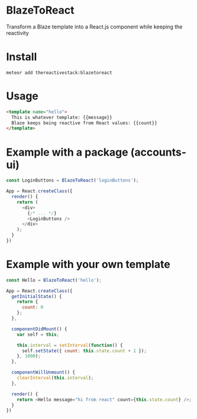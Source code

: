 # BlazeToReact
Transform a Blaze template into a React.js component while keeping the reactivity

# Install
`meteor add thereactivestack:blazetoreact`

# Usage
```html
<template name="hello">
  This is whatever template: {{message}}
  Blaze keeps being reactive from React values: {{count}}
</template>
```

# Example with a package (accounts-ui)
```javascript
const LoginButtons = BlazeToReact('loginButtons');

App = React.createClass({
  render() {
    return (
      <div>
        {/* ... */}
        <LoginButtons />
      </div>
    );
  }
})
```

# Example with your own template
```javascript
const Hello = BlazeToReact('hello');

App = React.createClass({
  getInitialState() {
    return {
      count: 0
    };
  },

  componentDidMount() {
    var self = this;

    this.interval = setInterval(function() {
      self.setState({ count: this.state.count + 1 });
    }, 1000);
  },

  componentWillUnmount() {
    clearInterval(this.interval);
  },

  render() {
    return <Hello message="hi from react" count={this.state.count} />;
  }
})
```
